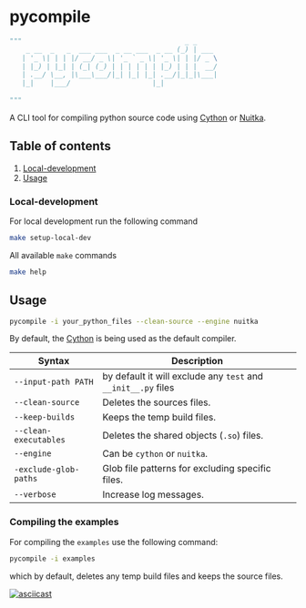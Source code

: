 # pycompile

```python
"""                                        _ _
    _ __  _   _  ___ ___  _ __ ___  _ __ (_) | ___
   | '_ \| | | |/ __/ _ \| '_ ` _ \| '_ \| | |/ _ \
   | |_) | |_| | (_| (_) | | | | | | |_) | | |  __/
   | .__/ \__, |\___\___/|_| |_| |_| .__/|_|_|\___|
   |_|    |___/                    |_|
   
"""
```
A CLI tool for compiling python source code using [Cython](https://cython.org/)  or
[Nuitka](https://nuitka.net/).

## Table of contents
1. [Local-development](#local-development)
2. [Usage](#usage)

### Local-development
For local development run the following command
```bash
make setup-local-dev
```
All available `make` commands
```bash
make help
```

## Usage

```bash
pycompile -i your_python_files --clean-source --engine nuitka 
```

By default, the [Cython](https://cython.org/) is being used as the default
compiler. 


| Syntax                | Description                                                   |
|-----------------------|---------------------------------------------------------------|
| `--input-path PATH`   | by default it will exclude any `test` and `__init__.py` files |
| `--clean-source`      | Deletes the sources files.                                    |
| `--keep-builds`       | Keeps the temp build files.                                   |
| `--clean-executables` | Deletes the shared objects (`.so`) files.                     |
| `--engine`            | Can be `cython` or `nuitka`.                                  |
| `-exclude-glob-paths` | Glob file patterns for excluding specific files.              |
| `--verbose`           | Increase log messages.                                        |

### Compiling the examples
For compiling the `examples` use the following command:
```bash
pycompile -i examples
```
which by default, deletes any temp build files and keeps the source files.

[![asciicast](https://asciinema.org/a/QK5h8zR0oW2CGvfJtrmWZ3es0.svg)](https://asciinema.org/a/QK5h8zR0oW2CGvfJtrmWZ3es0)

